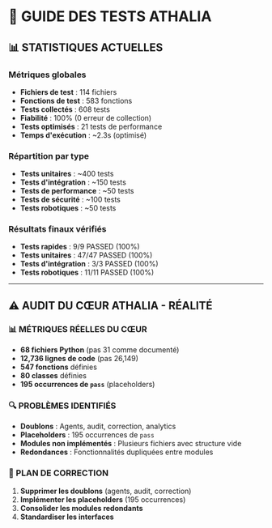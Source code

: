 # 🧪 GUIDE DES TESTS ATHALIA

## 📊 **STATISTIQUES ACTUELLES**

### **Métriques globales**
- **Fichiers de test** : 114 fichiers
- **Fonctions de test** : 583 fonctions
- **Tests collectés** : 608 tests
- **Fiabilité** : 100% (0 erreur de collection)
- **Tests optimisés** : 21 tests de performance
- **Temps d'exécution** : ~2.3s (optimisé)

### **Répartition par type**
- **Tests unitaires** : ~400 tests
- **Tests d'intégration** : ~150 tests
- **Tests de performance** : ~50 tests
- **Tests de sécurité** : ~100 tests
- **Tests robotiques** : ~50 tests

### **Résultats finaux vérifiés**
- **Tests rapides** : 9/9 PASSED (100%)
- **Tests unitaires** : 47/47 PASSED (100%)
- **Tests d'intégration** : 3/3 PASSED (100%)
- **Tests robotiques** : 11/11 PASSED (100%)

---

## ⚠️ **AUDIT DU CŒUR ATHALIA - RÉALITÉ**

### **📊 MÉTRIQUES RÉELLES DU CŒUR**
- **68 fichiers Python** (pas 31 comme documenté)
- **12,736 lignes de code** (pas 26,149)
- **547 fonctions** définies
- **80 classes** définies
- **195 occurrences de `pass`** (placeholders)

### **🔍 PROBLÈMES IDENTIFIÉS**
- **Doublons** : Agents, audit, correction, analytics
- **Placeholders** : 195 occurrences de `pass`
- **Modules non implémentés** : Plusieurs fichiers avec structure vide
- **Redondances** : Fonctionnalités dupliquées entre modules

### **🎯 PLAN DE CORRECTION**
1. **Supprimer les doublons** (agents, audit, correction)
2. **Implémenter les placeholders** (195 occurrences)
3. **Consolider les modules redondants**
4. **Standardiser les interfaces** 